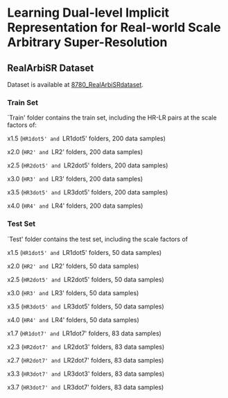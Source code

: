 # Learning Dual-level Implicit Representation for Real-world Scale Arbitrary Super-Resolution

## RealArbiSR Dataset
Dataset is available at [8780_RealArbiSRdataset](https://drive.google.com/file/d/1-Z-cwJlmwch8F13GvofGVKLhlFpkBBZv/view?usp=drive_link). 

### Train Set
`Train' folder contains the train set, including the HR-LR pairs at the scale factors of: 

x1.5 (`HR1dot5' and `LR1dot5' folders, 200 data samples)

x2.0 (`HR2' and `LR2' folders, 200 data samples)

x2.5 (`HR2dot5' and `LR2dot5' folders, 200 data samples)

x3.0 (`HR3' and `LR3' folders, 200 data samples)

x3.5 (`HR3dot5' and `LR3dot5' folders, 200 data samples)

x4.0 (`HR4' and `LR4' folders, 200 data samples)

### Test Set
`Test' folder contains the test set, including the scale factors of 

x1.5 (`HR1dot5' and `LR1dot5' folders, 50 data samples)

x2.0 (`HR2' and `LR2' folders, 50 data samples)

x2.5 (`HR2dot5' and `LR2dot5' folders, 50 data samples)

x3.0 (`HR3' and `LR3' folders, 50 data samples)

x3.5 (`HR3dot5' and `LR3dot5' folders, 50 data samples)

x4.0 (`HR4' and `LR4' folders, 50 data samples)

x1.7 (`HR1dot7' and `LR1dot7' folders, 83 data samples)

x2.3 (`HR2dot7' and `LR2dot3' folders, 83 data samples)

x2.7 (`HR2dot7' and `LR2dot7' folders, 83 data samples)

x3.3 (`HR3dot7' and `LR3dot3' folders, 83 data samples)

x3.7 (`HR3dot7' and `LR3dot7' folders, 83 data samples)
